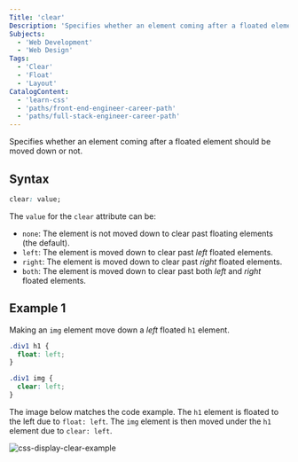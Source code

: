 ```yaml
---
Title: 'clear'
Description: 'Specifies whether an element coming after a floated element should be moved down or not.'
Subjects:
  - 'Web Development'
  - 'Web Design'
Tags:
  - 'Clear'
  - 'Float'
  - 'Layout'
CatalogContent:
  - 'learn-css'
  - 'paths/front-end-engineer-career-path'
  - 'paths/full-stack-engineer-career-path'
---
```


Specifies whether an element coming after a floated element should be moved down or not.

## Syntax

```css
clear: value;
```

The `value` for the `clear` attribute can be:

- `none`: The element is not moved down to clear past floating elements (the default).
- `left`: The element is moved down to clear past _left_ floated elements.
- `right`: The element is moved down to clear past _right_ floated elements.
- `both`: The element is moved down to clear past both _left_ and _right_ floated elements.

## Example 1

Making an `img` element move down a _left_ floated `h1` element.

```css
.div1 h1 {
  float: left;
}

.div1 img {
  clear: left;
}
```

The image below matches the code example. The `h1` element is floated to the left due to `float: left`. The `img` element is then moved under the `h1` element due to `clear: left`.

![css-display-clear-example](https://raw.githubusercontent.com/Codecademy/docs/main/media/css-display-clear-example.png)
